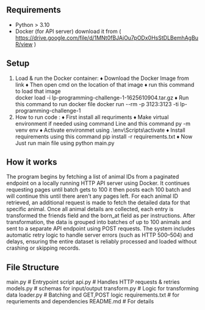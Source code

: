 
## Requirements
- Python > 3.10
- Docker (for API server) download it from ( https://drive.google.com/file/d/1MNt0fBJAjOu7pODx0HsStDLBemhAgBuR/view )

## Setup
1. Load & run the Docker container:
   ♦ Download the Docker Image from link
   ♦ Then open cmd on the location of that image 
   ♦ run this command to load that image   
        docker load -i lp-programming-challenge-1-1625610904.tar.gz
   ♦ Run this command to run docker file
        docker run --rm -p 3123:3123 -ti lp-programming-challenge-1
2. How to run code :
    ♦ First install all requriments 
    ♦ Make virtual environment if needed using command Line and this command
        py -m venv env 
    ♦ Activate environmet using 
        .\env\Scripts\activate 
    ♦ Install requirements using this command
        pip install -r requirements.txt
    ♦ Now Just run main file using
        python main.py


## How it works 

The program begins by fetching a list of animal IDs from a paginated endpoint on a locally running HTTP API server using Docker. It continues requesting pages until batch gets to 100 it then posts each 100 batch and will continue this until there aren't any pages left. For each animal ID retrieved, an additional request is made to fetch the detailed data for that specific animal. Once all animal details are collected, each entry is transformed the friends field and the born_at field as per instructions. After transformation, the data is grouped into batches of up to 100 animals and sent to a separate API endpoint using POST requests. The system includes automatic retry logic to handle server errors (such as HTTP 500–504) and delays, ensuring the entire dataset is reliably processed and loaded without crashing or skipping records.

## File Structure
main.py # Entrypoint script
api.py  # Handles HTTP requests & retries
models.py    # schemas for input/output
transform.py # Logic for transforming data
loader.py    # Batching and GET,POST logic
requirements.txt # for requriements and dependencies
README.md # For details 
